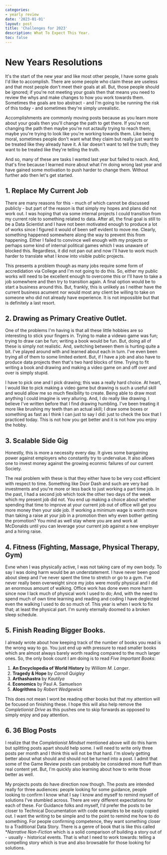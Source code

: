 ```yaml
---
categories:
- yearly review
date: '2023-01-01'
layout: post
title: 'Challenges for 2023'
description: What To Expect This Year.
toc: false
---
```


# New Years Resolutions
It's the start of the new year and like most other people, I have some goals I'd like to accomplish. There are some people who claim these are useless and that most people don't meet their goals at all. But, those people should be ignored; if you're not meeting your goals then that means you need to review the whys and make changes to how you work towards them. Sometimes the goals are too abstract - and I'm going to be running the risk of this today - and sometimes they're simply unrealistic.

Accomplishments are commonly moving posts because as you learn more about your goals then you'll change the path to get there. If you're not changing the path then maybe you're not actaully trying to reach them; maybe you're trying to look like you're working towards them. Like being moral, sometimes people don't want what they claim but really just want to be treated like they already have it. A liar doesn't want to tell the truth; they want to be treated like they're telling the truth.

And so, many of these are tasks I wanted last year but failed to reach. And, that's fine because I learned more about what I'm doing wrong last year and have gained some motivation to push harder to change them. Without further ado then let's get started.


## 1. Replace My Current Job
There are many reasons for this - much of which cannot be discussed publicly - but part of the reason is that simply my hopes and plans did not work out. I was hoping that via some internal projects I could transition from my current role to something related to data. After all, the final goal is still to be a Data Scientist and I have not been motivated enough to produce a lot of works since I figured it would of been self evident to move me. Clearly, something happened somewhere along the way to prevent this from happening. Either I failed to convince well enough with my projects or perhaps some kind of internal political games which I was unaware of blocked this. Regardless, it did not pan out and now I'll have to work much harder to translate what I know into visible public projects.

This presents a problem though as many jobs require some form of accredidation via College and I'm not going to do this. So, either my public works will need to be excellent enough to overcome this or I'll have to take a job somewhere and then try to transition again. A final option would be to start a business around this. But, frankly, this is unlikely as I neither have the current business acument nor would most any client be willing to take on someone who did not already have experience. It is not impossible but that is definitely a last resort.

## 2. Drawing as Primary Creative Outlet.
One of the problems I'm having is that all these little hobbies are so interesting to stick your fingers in. Trying to make a videwo game was fun; trying to draw can be fun; writing a book would be fun. But, doing all of these is simply not realistic. And, switching between them is hurting quite a bit. I've played around with and learned about each in turn. I've even been trying all of them to some limited extent. But, if I have a job and also have to produce data projects then that's two hard blocks of time. Trying to fit writing a book and drawing and making a video game on and off over and over is simply stupid.

I have to pick one and I pick drawing; this was a really hard choice. At heart, I would like to pick making a video game but drawing is such a useful skill and would allow me so much flexibility to create. Being able to draw most anything I could imagine is very alluring. And, I do really like drawing. I believe I've written before that I find drawing humbling. I've been treating it more like brushing my teeth than an actual skill; I draw some boxes or something as fast as I think I can just to say I did: just to check the box that I practiced today. This is not how you get better and it is not how you enjoy the hobby.


## 3. Scalable Side Gig
Honestly, this is more a necessity every day. It gives some bargaining power against employers who constantly try to undervalue. It also allows one to invest money against the growing econmic failures of our current Society.

The real problem with these is that they either have to be very cost efficient with respect to time. Something like Door Dash and such are very bad investments and you're more or less back to just working a part time job. In the past, I had a second job which took the other two days of the week which my present job did not. You end up making a choice about whether spending that time to improve at your current job out of office will get you more money then your side job. If working a minimum wage is worth more than taking a raise at your job in a promotion then why even bother getting the promotion? You mind as well stay where you are and work at McDonalds until you can leverage your current job against a new employer and a hiring raise.



## 4. Fitness (Fighting, Massage, Physical Therapy, Gym)
Evne when I was physically active, I was not taking care of my own body. To say I was doing harm would be an understatement. I have never been good about sleep and I've never spent the time to stretch or go to a gym. I've never really been overweight since my jobs were mostly physical and I did an enormous amount of walking. Office work has done even more harm since now I lack much of physical work I used to do; And, with the need to spend much of own time learning and reading and coding I have deglected even the walking I used to do so much of. This year is when I work to fix that; at least the physical part. I'm surely eternally doomed to a broken sleep schedule. 


## 5. Finish Reading Bigger Books.
I already wrote about how keeping track of the number of books you read is the wrong way to go. You just end up with pressure to read smaller books which are almost always barely worth reading compared to the much larger ones. So, the only book count I am doing is to read *Five Important Books*:
1. **An Encyclopedia of World History** by *William M. Langer*.
2. **Tragedy & Hope** by *Carroll Quigley*
3. **Arthashastra** by *Kautilya*
4. **Economics** by Paul A. Samuelson
5. **Alogrithms** by *Robert Wedgewick*

This does not mean I wont be reading other books but that my attention will be focused on finishing these. I hope this will also help remove the *Completionist Drive* as this pushes one to skip forwards as opposed to simply enjoy and pay attention.

## 6. 36 Blog Posts
I realize that the *Completionist Mindset* mentioned above will do this harm but splitting posts apart should help some. I will need to write only three posts per month and I think this will not be that hard. I'm slowly getting better about what should and should not be turned into a post. I admit that some of the Game Review posts can probably be considered more fluff than real content yet. But, I'm quickly also learning about how to write those better as well. 

My projects posts do have direction now though. The posts are intended really for three audiences: people looking for some guidance, people looking to confirm I know what I say I know and myself to remind myself of solutions I've stumbled across. There are very different expectations for each of these.
For Guidance folks and myself, I'd prefer the posts to be closer to Technical Documentation with code examples to be easily copied out. I want the writing to be simple and to the point to remind me how to do something. For people confirming competence, they want something closer to a Traditional Data Story. There is a genre of book that is like this called **Narrative Non-Fiction* which is a solid comparison of building a story out of - usually - historical events. That is what I need to work towards: telling a compelling story which is true and also browsable for those looking for solutions.